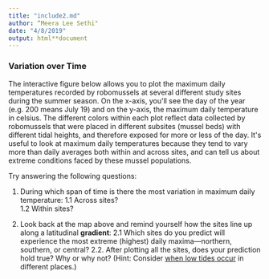 ```yaml
---
title: "include2.md"
author: “Meera Lee Sethi"
date: "4/8/2019"
output: html**document
---
```

### Variation over Time

The interactive figure below allows you to plot the maximum daily temperatures recorded by robomussels at several different study sites during the summer season. On the x-axis, you'll see the day of the year (e.g. 200 means July 19) and on the y-axis, the maximum daily temperature in celsius. The different colors within each plot reflect data collected by robomussels that were placed in different subsites (mussel beds) with different tidal heights, and therefore exposed for more or less of the day. It's useful to look at maximum daily temperatures because they tend to vary more than daily averages both within and across sites, and can tell us about extreme conditions faced by these mussel populations. 

Try answering the following questions:

1. During which span of time is there the most variation in maximum daily temperature:
    1.1 Across sites?     
    1.2 Within sites?
    
2. Look back at the map above and remind yourself how the sites line up along a latitudinal **gradient**:
    2.1 Which sites do you predict will experience the most extreme (highest) daily maxima—northern, southern, or central?
    2.2. After plotting all the sites, does your prediction hold true? Why or why not? (Hint: Consider [when low tides occur](https://tidesandcurrents.noaa.gov/tide_predictions.html) in different places.)


